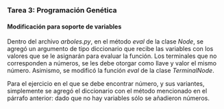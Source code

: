 ### Tarea 3: Programación Genética

#### Modificación para soporte de variables
Dentro del archivo *arboles.py*, en el método *eval* de la clase *Node*, se agregó un argumento de tipo 
diccionario que recibe las variables con los valores que se le asignarán para evaluar la función. Los 
terminales que no corresponden a números, se les debe otorgar como llave y valor el mismo número. 
Asimismo, se modificó la función *eval* de la clase *TerminalNode*.

Para el ejercicio en el que se debe encontrar número, y sus variantes, simplemente se agregó el 
diccionario con el método mencionado en el párrafo anterior: dado que no hay variables sólo se
añadieron números.
